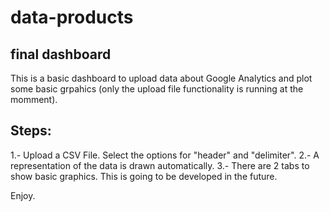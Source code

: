 # data-products
## final dashboard

This is a basic dashboard to upload data about Google Analytics and plot some basic grpahics (only the upload file functionality is running at the momment).

## Steps:

1.- Upload a CSV File. Select the options for "header" and "delimiter".
2.- A representation of the data is drawn automatically. 
3.- There are 2 tabs to show basic graphics. This is going to be developed in the future.

Enjoy.
